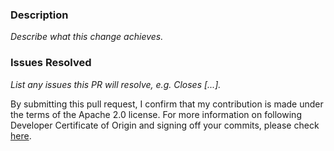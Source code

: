 ### Description
_Describe what this change achieves._

### Issues Resolved
_List any issues this PR will resolve, e.g. Closes [...]._ 

By submitting this pull request, I confirm that my contribution is made under the terms of the Apache 2.0 license.
For more information on following Developer Certificate of Origin and signing off your commits, please check [here](https://github.com/opensearch-project/opensearch-prometheus-exporter/blob/main/CONTRIBUTING.md#developer-certificate-of-origin).